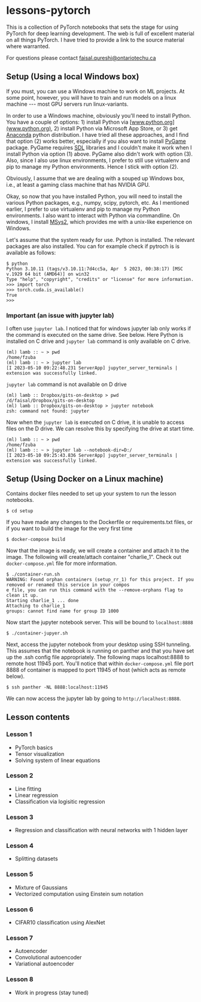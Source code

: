 # lessons-pytorch

This is a collection of PyTorch notebooks that sets the stage for using PyTorch for deep learning development.  The web is full of excellent material on all things PyTorch.  I have tried to provide a link to the source material where warranted.

For questions please contact faisal.qureshi@ontariotechu.ca

## Setup (Using a local Windows box)

If you must, you can use a Windows machine to work on ML projects.  At some point, however, you will have to train and run models on a linux machine --- most GPU servers run linux-variants.

In order to use a Windows machine, obviously you'll need to install Python.  You have a couple of options: 1) install Python via [www.python.org](www.python.org), 2) install Python via Microsoft App Store, or 3) get [Anaconda](https://www.anaconda.com/) python distribution.  I have tried all these approaches, and I find that option (2) works better, especially if you also want to install [PyGame](https://www.pygame.org/news) package.  PyGame requires [SDL](https://www.libsdl.org/) libraries and I couldn't make it work when I install Python via option (1) above.  PyGame also didn't work with option (3).  Also, since I also use linux environments, I prefer to still use virtualenv and pip to manage my Python environments.  Hence I stick with option (2).

Obviously, I assume that we are dealing with a souped up Windows box, i.e., at least a gaming class machine that has NVIDIA GPU.

Okay, so now that you have installed Python, you will need to install the various Python packages, e.g., numpy, scipy, pytorch, etc.  As I mentioned earlier,  I prefer to use virtualenv and pip to manage my Python environments.  I also want to interact with Python via commandline.  On windows, I install [MSys2](https://www.msys2.org/), which provides me with a unix-like experience on Windows.  

Let's assume that the system ready for use.  Python is installed.  The relevant packages are also installed.  You can for example check if pytroch is is available as follows:

~~~
$ python
Python 3.10.11 (tags/v3.10.11:7d4cc5a, Apr  5 2023, 00:38:17) [MSC v.1929 64 bit (AMD64)] on win32
Type "help", "copyright", "credits" or "license" for more information.
>>> import torch
>>> torch.cuda.is_available()
True
>>>
~~~

### Important (an issue with jupyter lab)

I often use `jupyter lab`.  I noticed that for windows jupyter lab only works if the command is executed on the same drive.  See below.  Here Python is installed on C drive and `jupyter lab` command is only available on C drive.

~~~
(ml) lamb :: ~ > pwd
/home/fzuba
(ml) lamb :: ~ > jupyter lab
[I 2023-05-10 09:22:48.231 ServerApp] jupyter_server_terminals | extension was successfully linked.
~~~

`jupyter lab` command is not available on D drive

~~~
(ml) lamb :: Dropbox/gits-on-desktop > pwd
/d/faisal/Dropbox/gits-on-desktop
(ml) lamb :: Dropbox/gits-on-desktop > jupyter notebook
zsh: command not found: jupyter
~~~

Now when the `jupyter lab` is executed on C drive, it is unable to access files on the D drive.  We can resolve this by specifying the drive at start time. 

~~~
(ml) lamb :: ~ > pwd
/home/fzuba
(ml) lamb :: ~ > jupyter lab --notebook-dir=D:/
[I 2023-05-10 09:25:43.836 ServerApp] jupyter_server_terminals | extension was successfully linked.
~~~

## Setup (Using Docker on a Linux machine)

Contains docker files needed to set up your system to run the lesson notebooks.

~~~
$ cd setup
~~~

If you have made any changes to the Dockerfile or requirements.txt files, or if you want to build the image for the very first time

~~~
$ docker-compose build
~~~

Now that the image is ready, we will create a container and attach it to the image.
The following will create/attach container "charlie_1".  Check out `docker-compose.yml` file for more information.

~~~
$ ./container-run.sh 
WARNING: Found orphan containers (setup_rr_1) for this project. If you removed or renamed this service in your compos
e file, you can run this command with the --remove-orphans flag to clean it up.
Starting charlie_1 ... done
Attaching to charlie_1
groups: cannot find name for group ID 1000
~~~

Now start the jupyter notebook server.  This will be bound to `localhost:8888`

~~~
$ ./container-jupyer.sh
~~~

Next, access the jupyter notebook from your desktop using SSH tunneling.  This assumes that the notebook is running on panther and that you have set up the .ssh config file appropriately.  The following maps localhost:8888 to remote host 11945 port.  You'll notice that within `docker-compose.yml` file port 8888 of container is mapped to port 11945 of host (which acts as remote below).

~~~
$ ssh panther -NL 8888:localhost:11945
~~~

We can now access the jupyter lab by going to `http://localhost:8888`.

## Lesson contents

### Lesson 1

- PyTorch basics
- Tensor visualization
- Solving system of linear equations

### Lesson 2

- Line fitting
- Linear regression
- Classification via logisitic regression

### Lesson 3

- Regression and classification with neural networks with 1 hidden layer

### Lesson 4

- Splitting datasets

### Lesson 5

- Mixture of Gaussians
- Vectorized computation using Einstein sum notation

### Lesson 6

- CIFAR10 classification using AlexNet

### Lesson 7

- Autoencoder
- Convolutional autoencoder
- Variational autoencoder

### Lesson 8

- Work in progress (stay tuned)




